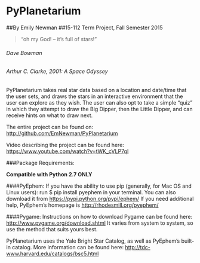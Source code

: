 # PyPlanetarium

##By Emily Newman
##15-112 Term Project, Fall Semester 2015

>“oh my God! – it’s full of stars!”
######     Dave Bowman
######     Arthur C. Clarke, *2001: A Space Odyssey*

PyPlanetarium takes real star data based on a location and date/time that 
the user sets, and draws the stars in an interactive environment that the user 
can explore as they wish. The user can also opt to take a simple “quiz” 
in which they attempt to draw the Big Dipper, then the Little Dipper, and 
can receive hints on what to draw next.

The entire project can be found on:
http://github.com/EmNewman/PyPlanetarium

Video describing the project can be found here:
https://www.youtube.com/watch?v=tWK_cVLP7qI 

###Package Requirements:

**Compatible with Python 2.7 ONLY**

####PyEphem: 
If you have the ability to use pip (generally, for Mac OS and Linux users):
run 
$ pip install pyephem
in your terminal.
You can also download it from https://pypi.python.org/pypi/ephem/
If you need additional help, PyEphem’s homepage is http://rhodesmill.org/pyephem/

####Pygame:
Instructions on how to download Pygame can be found here:
http://www.pygame.org/download.shtml
It varies from system to system, so use the method that suits yours best.


PyPlanetarium uses the Yale Bright Star Catalog, as well as PyEphem’s built-in catalog.
More information can be found here: 
http://tdc-www.harvard.edu/catalogs/bsc5.html



